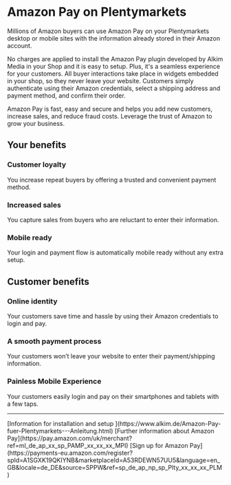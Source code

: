 # Amazon Pay on Plentymarkets
Millions of Amazon buyers can use Amazon Pay on your Plentymarkets desktop or mobile sites with the information already stored in their Amazon account.

No charges are applied to install the Amazon Pay plugin developed by Alkim Media in your Shop and it is easy to setup. Plus, it's a seamless experience for your customers. All buyer interactions take place in widgets embedded in your shop, so they never leave your website. Customers simply authenticate using their Amazon credentials, select a shipping address and payment method, and confirm their order.

Amazon Pay is fast, easy and secure and helps you add new customers, increase sales, and reduce fraud costs. Leverage the trust of Amazon to grow your business.
##  Your benefits
### Customer loyalty
You increase repeat buyers by offering a trusted and convenient payment method.

### Increased sales
You capture sales from buyers who are reluctant to enter their information.

### Mobile ready
Your login and payment flow is automatically mobile ready without any extra setup.

## Customer benefits
### Online identity
Your customers save time and hassle by using their Amazon credentials to login and pay.

### A smooth payment process
Your customers won’t leave your website to enter their payment/shipping information.

### Painless Mobile Experience
Your customers easily login and pay on their smartphones and tablets with a few taps.

 

<hr>
[Information for installation and setup ](https://www.alkim.de/Amazon-Pay-fuer-Plentymarkets---Anleitung.html)	   
[Further information about Amazon Pay](https://pay.amazon.com/uk/merchant?ref=ml_de_ap_xx_sp_PAMP_xx_xx_xx_MPI)	 
[Sign up for Amazon Pay](https://payments-eu.amazon.com/register?spId=A1SGXK19QKIYNB&marketplaceId=A53RDEWN57UU5&language=en_GB&locale=de_DE&source=SPPW&ref=sp_de_ap_np_sp_Plty_xx_xx_xx_PLM)